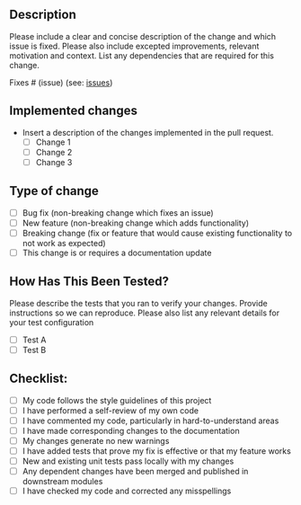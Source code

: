 ## Description

Please include a clear and concise description of the change and which issue is fixed.
Please also include excepted improvements, relevant motivation and context.
List any dependencies that are required for this change.

Fixes # (issue) (see: [issues](https://github.com/aeye-lab/pymovements/issues))

## Implemented changes
- Insert a description of the changes implemented in the pull request.
  - [ ] Change 1
  - [ ] Change 2
  - [ ] Change 3

## Type of change

- [ ] Bug fix (non-breaking change which fixes an issue)
- [ ] New feature (non-breaking change which adds functionality)
- [ ] Breaking change (fix or feature that would cause existing functionality to not work as expected)
- [ ] This change is or requires a documentation update

## How Has This Been Tested?

Please describe the tests that you ran to verify your changes.
Provide instructions so we can reproduce.
Please also list any relevant details for your test configuration

- [ ] Test A
- [ ] Test B

## Checklist:

- [ ] My code follows the style guidelines of this project
- [ ] I have performed a self-review of my own code
- [ ] I have commented my code, particularly in hard-to-understand areas
- [ ] I have made corresponding changes to the documentation
- [ ] My changes generate no new warnings
- [ ] I have added tests that prove my fix is effective or that my feature works
- [ ] New and existing unit tests pass locally with my changes
- [ ] Any dependent changes have been merged and published in downstream modules
- [ ] I have checked my code and corrected any misspellings
